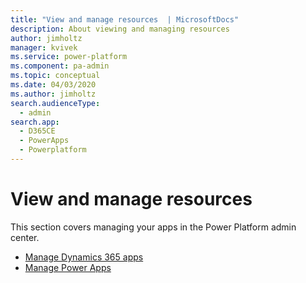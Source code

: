 ```yaml
---
title: "View and manage resources  | MicrosoftDocs"
description: About viewing and managing resources
author: jimholtz
manager: kvivek
ms.service: power-platform
ms.component: pa-admin
ms.topic: conceptual
ms.date: 04/03/2020
ms.author: jimholtz 
search.audienceType: 
  - admin
search.app: 
  - D365CE
  - PowerApps
  - Powerplatform
---
```

# View and manage resources 
This section covers managing your apps in the Power Platform admin center.

<!-- This was created for fwlink 2126968. Don't delete. -->

- [Manage Dynamics 365 apps](manage-apps.md)
- [Manage Power Apps](admin-manage-apps.md)

<!-- 
- Flow topic
- [Portal administration with Power Platform admin center](https://docs.microsoft.com/powerapps/maker/portals/admin/power-platform-admin-center) 

-->